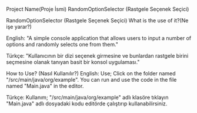 Project Name(Proje İsmi)
RandomOptionSelector (Rastgele Seçenek Seçici)


RandomOptionSelector
(Rastgele Seçenek Seçici) What is the use of it?(Ne işe yarar?)

English: "A simple console application that allows users to input a number of options and randomly selects one from them."

Türkçe: "Kullanıcının bir dizi seçenek girmesine ve bunlardan rastgele birini seçmesine olanak tanıyan basit bir konsol uygulaması."


How to Use? (Nasıl Kullanılır?)
English: 
Use;
Click on the folder named "/src/main/java/org/example". You can run and use the code in the file named "Main.java" in the editor.

Türkçe:
Kullanım;
"/src/main/java/org/example" adlı klasöre tıklayın "Main.java" adlı dosyadaki kodu editörde çalıştırıp kullanabilirsiniz.
